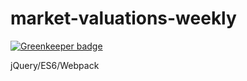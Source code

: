 # market-valuations-weekly

[![Greenkeeper badge](https://badges.greenkeeper.io/liuliangsir/market-valuations-weekly.svg)](https://greenkeeper.io/)

jQuery/ES6/Webpack
